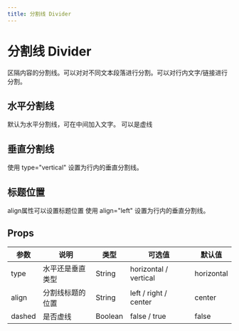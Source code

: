 ```yaml
---
title: 分割线 Divider
---
```




# 分割线 Divider

区隔内容的分割线。可以对对不同文本段落进行分割。可以对行内文字/链接进行分割。

## 水平分割线

默认为水平分割线，可在中间加入文字。 可以是虚线

<preview path="./demo/Divider/Basic.vue"></preview>

## 垂直分割线

使用 type="vertical" 设置为行内的垂直分割线。

<preview path="./demo/Divider/Vertical.vue"></preview>

## 标题位置

align属性可以设置标题位置 使用 align="left" 设置为行内的垂直分割线。

<preview path="./demo/Divider/Align.vue"></preview>

## Props

| 参数   | 说明             | 类型    | 可选值                | 默认值     |
| ------ | ---------------- | ------- | --------------------- | ---------- |
| type   | 水平还是垂直类型 | String  | horizontal / vertical | horizontal |
| align  | 分割线标题的位置 | String  | left / right / center | center     |
| dashed | 是否虚线         | Boolean | false / true          | false      |
